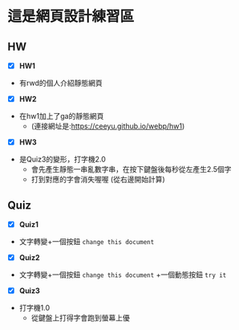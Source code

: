 # 這是網頁設計練習區
## HW
- [x]  **HW1** 
 * 有rwd的個人介紹靜態網頁

- [x] **HW2** 
 * 在hw1加上了ga的靜態網頁
   * (連接網址是:https://ceeyu.github.io/webp/hw1)

- [x] **HW3**
 * 是Quiz3的變形，打字機2.0
   * 會先產生靜態一串亂數字串，在按下鍵盤後每秒從左產生2.5個字
   * 打到對應的字會消失喔喔 (從右邊開始計算)


## Quiz
- [x]  **Quiz1** 
* 文字轉變+一個按鈕
`change this document`
- [x]  **Quiz2** 
* 文字轉變+一個按鈕
`change this document`
+一個動態按鈕
`try it`
- [x] **Quiz3**
* 打字機1.0
  * 從鍵盤上打得字會跑到螢幕上優
